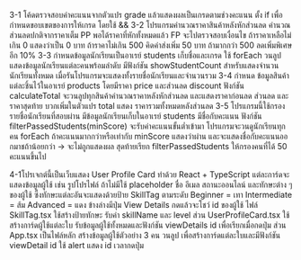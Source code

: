 3-1 โค้ดตรวจสอบค่าคะแนนจากตัวแปร grade แล้วแสดงผลเป็นเกรดตามช่วงคะแนน ตั้ง if เพื่อกำหนดขอบเขตของการให้เกรด โดยใช้ &&
3-2 โปรแกรมคำนวณราคาสินค้าหลังหักส่วนลด คำนวณส่วนลดปกติจากราคาเต็ม PP พอได้ราคาที่หักทั้งหมดแล้ว FP จะไปตรวจสอบเงื่อนไข 
ถ้าราคาเหลือไม่เกิน 0  แสดงว่าเป็น 0 บาท 
ถ้าราคาไม่เกิน 500 คิดค่าส่งเพิ่ม 50 บาท
ถ้ามากกว่า 500 ลดเพิ่มพิเศษอีก 10%
3-3 กำหนดข้อมูลนักเรียนเป็นอาเรย์ students เก็บชื่อและเกรด
ใช้ forEach วนลูปแสดงข้อมูลนักเรียนแต่ละคนพร้อมลำดับ
มีฟังก์ชัน showStudentCount สำหรับแสดงจำนวนนักเรียนทั้งหมด
เมื่อรันโปรแกรมจะแสดงทั้งรายชื่อนักเรียนและจำนวนรวม
3-4 กำหนด ข้อมูลสินค้า แต่ละชิ้นไว้ในอาเรย์ products โดยมีราคา price และส่วนลด discount
ฟังก์ชัน calculateTotal จะวนลูปทุกสินค้าคำนวณราคาหลังหักส่วนลด และแสดงราคาก่อนลด ส่วนลด และราคาสุดท้าย บวกเพิ่มในตัวแปร total แสดง ราคารวมทั้งหมดหลังส่วนลด
3-5 โปรแกรมนี้ใช้กรองรายชื่อนักเรียนที่สอบผ่าน มีข้อมูลนักเรียนเก็บในอาเรย์ students มีชื่อกับคะแนน ฟังก์ชัน filterPassedStudents(minScore) จะรับค่าคะแนนขั้นต่ำเข้ามา
โปรแกรมจะวนดูนักเรียนทุกคน forEach ถ้าคะแนนมากกว่าหรือเท่ากับ minScore แสดงว่าผ่าน และจะแสดงชื่อกับคะแนนออกมาชถ้าน้อยกว่า → จะไม่ถูกแสดงผล
สุดท้ายเรียก filterPassedStudents  ให้กรองคนที่ได้ 50 คะแนนขึ้นไป


4-1โปรเจกต์นี้เป็นเว็บแสดง User Profile Card ทำด้วย React + TypeScript แต่ละการ์ดจะแสดงข้อมูลผู้ใช้ เช่น รูปโปรไฟล์ ถ้าไม่มีใช้ placeholder ชื่อ อีเมล สถานะออนไลน์ และทักษะต่าง ๆ ของผู้ใช้ ซึ่งทักษะแต่ละอันจะแสดงด้วยป้าย SkillTag ตามระดับ Beginner = เทา Intermediate = ส้ม Advanced = แดง ข้างล่างมีปุ่ม View Details กดแล้วจะโชว์ id ของผู้ใช้
ไฟล์ SkillTag.tsx ใช้สร้างป้ายทักษะ รับค่า skillName และ level ส่วน UserProfileCard.tsx ใช้สร้างการ์ดผู้ใช้แต่ละใบ รับข้อมูลผู้ใช้ทั้งหมดและฟังก์ชัน viewDetails id เพื่อเรียกเมื่อกดปุ่ม ส่วน App.tsx เป็นไฟล์หลัก สร้างข้อมูลผู้ใช้ตัวอย่าง 3 คน วนลูป เพื่อสร้างการ์ดแต่ละใบและมีฟังก์ชัน viewDetail id ใช้ alert แสดง id เวลากดปุ่ม
